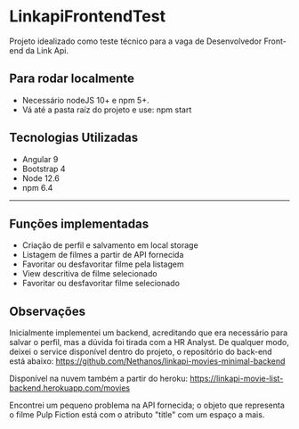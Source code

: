 # LinkapiFrontendTest

Projeto idealizado como teste técnico para a vaga de Desenvolvedor Front-end da Link Api.


## Para rodar localmente
* Necessário nodeJS 10+ e npm 5+.
* Vá até a pasta raíz do projeto e use: npm start


## Tecnologias Utilizadas
* Angular 9
* Bootstrap 4
* Node 12.6
* npm 6.4

-----------------------------------------------------------------------------------------------------------------------------------------------------------------------------
## Funções implementadas
* Criação de perfil e salvamento em local storage
* Listagem de filmes a partir de API fornecida
* Favoritar ou desfavoritar filme pela listagem
* View descritiva de filme selecionado
* Favoritar ou desfavoritar filme selecionado

## Observações
Inicialmente implementei um backend, acreditando que era necessário para salvar o perfil, mas a dúvida foi tirada com a HR Analyst.
De qualquer modo, deixei o service disponível dentro do projeto, o repositório do back-end está abaixo:
https://github.com/Nethanos/linkapi-movies-minimal-backend

Disponível na nuvem também a partir do heroku: 
https://linkapi-movie-list-backend.herokuapp.com/movies

Encontrei um pequeno problema na API fornecida; o objeto que representa o filme Pulp Fiction está com o atributo "title" com um espaço a mais.
